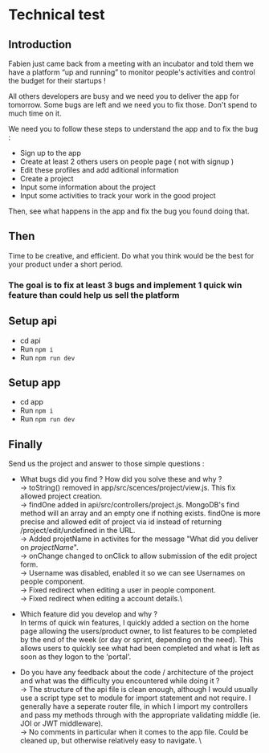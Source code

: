 # Technical test

## Introduction

Fabien just came back from a meeting with an incubator and told them we have a platform “up and running” to monitor people's activities and control the budget for their startups !

All others developers are busy and we need you to deliver the app for tomorrow.
Some bugs are left and we need you to fix those. Don't spend to much time on it.

We need you to follow these steps to understand the app and to fix the bug : 
 - Sign up to the app
 - Create at least 2 others users on people page ( not with signup ) 
 - Edit these profiles and add aditional information 
 - Create a project
 - Input some information about the project
 - Input some activities to track your work in the good project
  
Then, see what happens in the app and fix the bug you found doing that.

## Then
Time to be creative, and efficient. Do what you think would be the best for your product under a short period.

### The goal is to fix at least 3 bugs and implement 1 quick win feature than could help us sell the platform

## Setup api

- cd api
- Run `npm i`
- Run `npm run dev`

## Setup app

- cd app
- Run `npm i`
- Run `npm run dev`

## Finally

Send us the project and answer to those simple questions : 
- What bugs did you find ? How did you solve these and why ?\
  &rarr; toString() removed in app/src/scences/project/view.js. This fix allowed project creation.\
  &rarr; findOne added in api/src/controllers/project.js. MongoDB's find method will an array and an empty one if nothing exists. findOne is more precise and allowed edit of project via id instead of returning /project/edit/undefined in the URL.\
  &rarr; Added projetName in activites for the message "What did you deliver on *projectName*".\
  &rarr; onChange changed to onClick to allow submission of the edit project form.\
  &rarr; Username was disabled, enabled it so we can see Usernames on people component.\
  &rarr; Fixed redirect when editing a user in people component.\
  &rarr; Fixed redirect when editing a account details.\
  
- Which feature did you develop and why ?\
  In terms of quick win features, I quickly added a section on the home page allowing the users/product owner, to list features to be completed by the end of the week (or day or sprint, depending on the need).
  This allows users to quickly see what had been completed and what is left as soon as they logon to the 'portal'.
  
- Do you have any feedback about the code / architecture of the project and what was the difficulty you encountered while doing it ?\
  &rarr; The structure of the api file is clean enough, although I would usually use a script type set to module for import statement and not require. I generally have a seperate router file, in which I import my controllers and pass my methods through with the appropriate validating middle (ie. JOI or JWT middleware).\
  &rarr; No comments in particular when it comes to the app file. Could be cleaned up, but otherwise relatively easy to navigate. \
  

